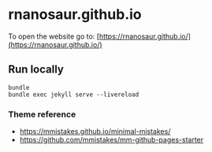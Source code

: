 # rnanosaur.github.io

To open the website go to:
[https://rnanosaur.github.io/](https://rnanosaur.github.io/)

## Run locally

```
bundle
bundle exec jekyll serve --livereload
```

### Theme reference

* https://mmistakes.github.io/minimal-mistakes/
* https://github.com/mmistakes/mm-github-pages-starter